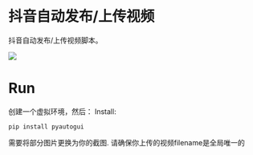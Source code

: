 # 抖音自动发布/上传视频

抖音自动发布/上传视频脚本。

![](./TikTOktoGIF.gif)

# Run
创建一个虚拟环境，然后：
Install: 
```
pip install pyautogui
```
需要将部分图片更换为你的截图. 请确保你上传的视频filename是全局唯一的

